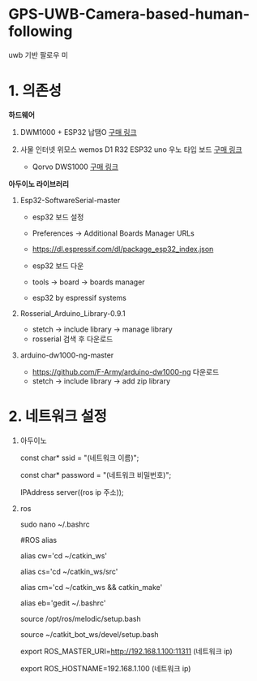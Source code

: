 # GPS-UWB-Camera-based-human-following
uwb 기반 팔로우 미
# 1. 의존성
**하드웨어**
1. DWM1000 + ESP32 납땜O [구매 링크](https://smartstore.naver.com/jy-soft/products/5552791624?NaPm=ct%3Dldnxpbg8%7Cci%3D1d49bf7a37f2cc0e76eef1c32811101537925050%7Ctr%3Dsls%7Csn%3D1174464%7Chk%3Dea5da422a12ada8b86d8ba1f837eaf0b042b9895)

2. 사물 인터넷 위모스 wemos D1 R32 ESP32 uno 우노 타입 보드 [구매 링크](https://smartstore.naver.com/makerspace/products/3901014085?NaPm=ct%3Dldnxrjp4%7Cci%3D8955809aa2480b3aeb569182facb3e42e1d8e731%7Ctr%3Dsls%7Csn%3D525290%7Chk%3D5f82223d3453d394b1cb04c868c4d52b369f5cad)
   + Qorvo DWS1000 [구매 링크](https://www.mouser.kr/ProductDetail/772-DWS1000)

**아두이노 라이브러리**

1. Esp32-SoftwareSerial-master
   + esp32 보드 설정
   + Preferences -> Additional Boards Manager URLs
   + https://dl.espressif.com/dl/package_esp32_index.json

   + esp32 보드 다운
   + tools -> board -> boards manager
   + esp32 by espressif systems

2. Rosserial_Arduino_Library-0.9.1
   + stetch -> include library  -> manage library
   + rosserial 검색 후 다운로드

3. arduino-dw1000-ng-master
   + https://github.com/F-Army/arduino-dw1000-ng 다운로드
   + stetch -> include library  -> add zip library

# 2. 네트워크 설정

1. 아두이노

   const char* ssid = "(네트워크 이름)";
   
   const char* password = "(네트워크 비밀번호)";
   
   IPAddress server((ros ip 주소));

2. ros
   
   sudo nano ~/.bashrc

   #ROS alias
   
   alias cw='cd ~/catkin_ws'
   
   alias cs='cd ~/catkin_ws/src'
   
   alias cm='cd ~/catkin_ws && catkin_make'
   
   alias eb='gedit ~/.bashrc'

   source /opt/ros/melodic/setup.bash
   
   source ~/catkit_bot_ws/devel/setup.bash

   export ROS_MASTER_URI=http://192.168.1.100:11311  (네트워크 ip)
   
   export ROS_HOSTNAME=192.168.1.100  (네트워크 ip)
